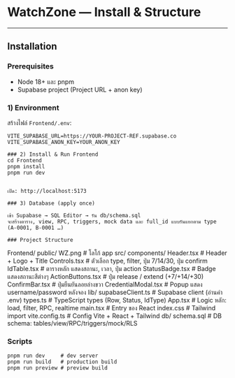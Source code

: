 # WatchZone — Install & Structure

---

## Installation

### Prerequisites
- Node 18+ และ pnpm
- Supabase project (Project URL + anon key)

### 1) Environment
สร้างไฟล์ `Frontend/.env`:
```env
VITE_SUPABASE_URL=https://YOUR-PROJECT-REF.supabase.co
VITE_SUPABASE_ANON_KEY=YOUR_ANON_KEY

### 2) Install & Run Frontend
cd Frontend
pnpm install
pnpm run dev


เปิด: http://localhost:5173
 
### 3) Database (apply once)

เข้า Supabase → SQL Editor → รัน db/schema.sql
จะสร้างตาราง, view, RPC, triggers, mock data และ full_id แบบรันแยกตาม type (A-0001, B-0001 …)

### Project Structure
```
Frontend/
  public/
    WZ.png                # โลโก้ app
  src/
    components/
      Header.tsx          # Header + Logo + Title
      Controls.tsx        # ตัวเลือก type, filter, ปุ่ม 7/14/30, ปุ่ม confirm
      IdTable.tsx         # ตารางหลัก แสดงสถานะ, เวลา, ปุ่ม action
      StatusBadge.tsx     # Badge แสดงสถานะสีต่างๆ
      ActionButtons.tsx   # ปุ่ม release / extend (+7/+14/+30)
      ConfirmBar.tsx      # ปุ่มยืนยันลอยล่างขวา
      CredentialModal.tsx # Popup แสดง username/password หลังจอง
    lib/
      supabaseClient.ts   # Supabase client (อ่านค่า .env)
    types.ts              # TypeScript types (Row, Status, IdType)
    App.tsx               # Logic หลัก: load, filter, RPC, realtime
    main.tsx              # Entry ของ React
    index.css             # Tailwind import
  vite.config.ts          # Config Vite + React + Tailwind
db/
  schema.sql              # DB schema: tables/view/RPC/triggers/mock/RLS

### Scripts
``` 
pnpm run dev     # dev server
pnpm run build   # production build
pnpm run preview # preview build
```




